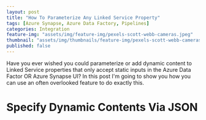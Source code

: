 ```yaml
---
layout: post
title: "How To Parameterize Any Linked Service Property"
tags: [Azure Synapse, Azure Data Factory, Pipelines]
categories: Integration
feature-img: "assets/img/feature-img/pexels-scott-webb-cameras.jpeg"
thumbnail: "assets/img/thumbnails/feature-img/pexels-scott-webb-cameras.jpeg"
published: false
---
```


Have you ever wished you could parameterize or add dynamic content to Linked Service properties that only accept static inputs in the Azure Data Factor OR Azure Synapse UI? In this post I'm going to show you how you can use an often overlooked feature to do exactly this.

# Specify Dynamic Contents Via JSON

